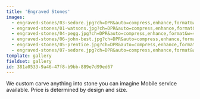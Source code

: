 ```yaml
---
title: 'Engraved Stones'
images:
  - engraved-stones/03-sedore.jpg?ch=DPR&auto=compress,enhance,format&w=475&h=300
  - engraved-stones/01-watsons.jpg?ch=DPR&auto=compress,enhance,format&w=475&h=300
  - engraved-stones/04-pegg.jpg?ch=DPR&auto=compress,enhance,format&w=475&h=300
  - engraved-stones/06-john-best.jpg?ch=DPR&auto=compress,enhance,format&w=475&h=300
  - engraved-stones/05-prentice.jpg?ch=DPR&auto=compress,enhance,format&w=475&h=300
  - engraved-stones/07-sedore.jpg?ch=DPR&auto=compress,enhance,format&w=475&h=300
template: gallery
fieldset: gallery
id: 381a0533-9a46-47f8-b9bb-889e7d99ed67
---
```

We custom carve anything into stone you can imagine
Mobile service available. Price is determined by design and size.
<!--{{ imgix:responsive_image_tag path="misc/saw-00240.jpg" w="400" }}-->
